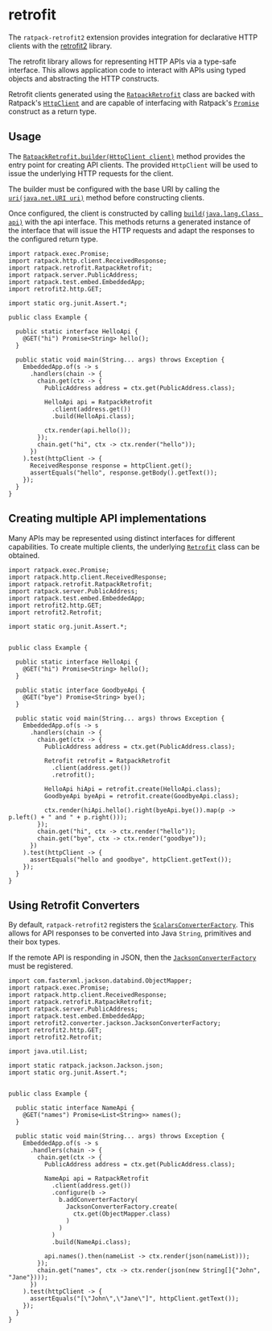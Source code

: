 # retrofit

The `ratpack-retrofit2` extension provides integration for declarative HTTP clients with the [retrofit2](http://square.github.io/retrofit) library.

The retrofit library allows for representing HTTP APIs via a type-safe interface.
This allows application code to interact with APIs using typed objects and abstracting the HTTP constructs.

Retrofit clients generated using the [`RatpackRetrofit`](api/ratpack/retrofit/RatpackRetrofit.html) class are backed with
Ratpack's [`HttpClient`](api/ratpack/http/client/HttpClient.html) and are capable of interfacing with 
Ratpack's [`Promise`](api/ratpack/exec/Promise.html) construct as a return type.


## Usage

The [`RatpackRetrofit.builder(HttpClient client)`](api/ratpack/retrofit/RatpackRetrofit.html#builder)
method provides the entry point for creating API clients.
The provided `HttpClient` will be used to issue the underlying HTTP requests for the client.

The builder must be configured with the base URI by calling the [`uri(java.net.URI uri)`](api/ratpack/retrofit/RatpackRetrofit.Builder.html#uri-java.net.URI-)
method before constructing clients.

Once configured, the client is constructed by calling [`build(java.lang.Class api)`](api/ratpack/retrofit/RatpackRetrofit.Builder.html#build-java.lang.Class-)
with the api interface. 
This methods returns a generated instance of the interface that will issue the HTTP requests and adapt the responses to the
configured return type.

```language-java
import ratpack.exec.Promise;
import ratpack.http.client.ReceivedResponse;
import ratpack.retrofit.RatpackRetrofit;
import ratpack.server.PublicAddress;
import ratpack.test.embed.EmbeddedApp;
import retrofit2.http.GET;

import static org.junit.Assert.*;

public class Example {

  public static interface HelloApi {
    @GET("hi") Promise<String> hello();
  }

  public static void main(String... args) throws Exception {
    EmbeddedApp.of(s -> s
      .handlers(chain -> {
        chain.get(ctx -> {
          PublicAddress address = ctx.get(PublicAddress.class);
          
          HelloApi api = RatpackRetrofit
            .client(address.get())
            .build(HelloApi.class);
            
          ctx.render(api.hello());
        });
        chain.get("hi", ctx -> ctx.render("hello"));
      })
    ).test(httpClient -> {
      ReceivedResponse response = httpClient.get();
      assertEquals("hello", response.getBody().getText());
    });
  }
}
```

## Creating multiple API implementations

Many APIs may be represented using distinct interfaces for different capabilities. 
To create multiple clients, the underlying [`Retrofit`](https://square.github.io/retrofit/2.x/retrofit/retrofit2/Retrofit.html) class can be obtained.

```language-java
import ratpack.exec.Promise;
import ratpack.http.client.ReceivedResponse;
import ratpack.retrofit.RatpackRetrofit;
import ratpack.server.PublicAddress;
import ratpack.test.embed.EmbeddedApp;
import retrofit2.http.GET;
import retrofit2.Retrofit;

import static org.junit.Assert.*;

  
public class Example {

  public static interface HelloApi {
    @GET("hi") Promise<String> hello();
  }
  
  public static interface GoodbyeApi {
    @GET("bye") Promise<String> bye();
  }

  public static void main(String... args) throws Exception {
    EmbeddedApp.of(s -> s
      .handlers(chain -> {
        chain.get(ctx -> {
          PublicAddress address = ctx.get(PublicAddress.class);
          
          Retrofit retrofit = RatpackRetrofit
            .client(address.get())
            .retrofit();
            
          HelloApi hiApi = retrofit.create(HelloApi.class);
          GoodbyeApi byeApi = retrofit.create(GoodbyeApi.class);
            
          ctx.render(hiApi.hello().right(byeApi.bye()).map(p -> p.left() + " and " + p.right()));
        });
        chain.get("hi", ctx -> ctx.render("hello"));
        chain.get("bye", ctx -> ctx.render("goodbye"));
      })
    ).test(httpClient -> {
      assertEquals("hello and goodbye", httpClient.getText());
    });
  }
}
```

## Using Retrofit Converters

By default, `ratpack-retrofit2` registers the [`ScalarsConverterFactory`](http://square.github.io/retrofit/2.x/converter-scalars/retrofit2/converter/scalars/ScalarsConverterFactory.html).
This allows for API responses to be converted into Java `String`, primitives and their box types.

If the remote API is responding in JSON, then the [`JacksonConverterFactory`](http://square.github.io/retrofit/2.x/converter-jackson/retrofit2/converter/jackson/JacksonConverterFactory.html) must be registered.

```language-java
import com.fasterxml.jackson.databind.ObjectMapper;
import ratpack.exec.Promise;
import ratpack.http.client.ReceivedResponse;
import ratpack.retrofit.RatpackRetrofit;
import ratpack.server.PublicAddress;
import ratpack.test.embed.EmbeddedApp;
import retrofit2.converter.jackson.JacksonConverterFactory;
import retrofit2.http.GET;
import retrofit2.Retrofit;

import java.util.List;

import static ratpack.jackson.Jackson.json;
import static org.junit.Assert.*;

  
public class Example {

  public static interface NameApi {
    @GET("names") Promise<List<String>> names();
  }

  public static void main(String... args) throws Exception {
    EmbeddedApp.of(s -> s
      .handlers(chain -> {
        chain.get(ctx -> {
          PublicAddress address = ctx.get(PublicAddress.class);
          
          NameApi api = RatpackRetrofit
            .client(address.get())
            .configure(b -> 
              b.addConverterFactory(
                JacksonConverterFactory.create(
                  ctx.get(ObjectMapper.class)
                )
              )
            )
            .build(NameApi.class);
            
          api.names().then(nameList -> ctx.render(json(nameList)));  
        });
        chain.get("names", ctx -> ctx.render(json(new String[]{"John", "Jane"})));
      })
    ).test(httpClient -> {
      assertEquals("[\"John\",\"Jane\"]", httpClient.getText());
    });
  }
}
```



